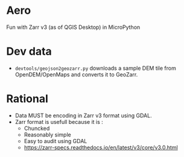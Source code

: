 # Aero

Fun with Zarr v3 (as of QGIS Desktop) in MicroPython

# Dev data

- `devtools/geojson2geozarr.py` downloads a sample DEM tile from OpenDEM/OpenMaps and converts it to GeoZarr.

# Rational

- Data MUST be encoding in Zarr v3 format using GDAL.
- Zarr format is usefull because it is :
  - Chuncked
  - Reasonably simple
  - Easy to audit using GDAL
  - https://zarr-specs.readthedocs.io/en/latest/v3/core/v3.0.html